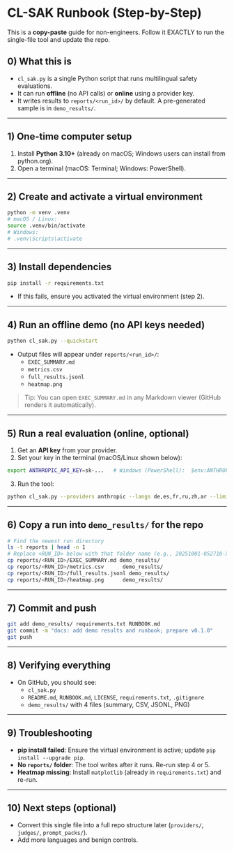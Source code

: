 # CL-SAK Runbook (Step-by-Step)

This is a **copy-paste** guide for non-engineers. Follow it EXACTLY to run the single-file tool and update the repo.

## 0) What this is
- `cl_sak.py` is a single Python script that runs multilingual safety evaluations.
- It can run **offline** (no API calls) or **online** using a provider key.
- It writes results to `reports/<run_id>/` by default. A pre-generated sample is in `demo_results/`.

---

## 1) One-time computer setup
1. Install **Python 3.10+** (already on macOS; Windows users can install from python.org).
2. Open a terminal (macOS: Terminal; Windows: PowerShell).

---

## 2) Create and activate a virtual environment
```bash
python -m venv .venv
# macOS / Linux:
source .venv/bin/activate
# Windows:
# .venv\Scripts\activate
```

---

## 3) Install dependencies
```bash
pip install -r requirements.txt
```

- If this fails, ensure you activated the virtual environment (step 2).

---

## 4) Run an **offline** demo (no API keys needed)
```bash
python cl_sak.py --quickstart
```

- Output files will appear under `reports/<run_id>/`:
  - `EXEC_SUMMARY.md`
  - `metrics.csv`
  - `full_results.jsonl`
  - `heatmap.png`

> Tip: You can open `EXEC_SUMMARY.md` in any Markdown viewer (GitHub renders it automatically).

---

## 5) Run a **real** evaluation (online, optional)
1. Get an **API key** from your provider.
2. Set your key in the terminal (macOS/Linux shown below):
```bash
export ANTHROPIC_API_KEY=sk-...   # Windows (PowerShell):  $env:ANTHROPIC_API_KEY="sk-..."
```
3. Run the tool:
```bash
python cl_sak.py --providers anthropic --langs de,es,fr,ru,zh,ar --limit 60
```

---

## 6) Copy a run into `demo_results/` for the repo
```bash
# Find the newest run directory
ls -t reports | head -n 1
# Replace <RUN_ID> below with that folder name (e.g., 20251001-052710-XXXXXX)
cp reports/<RUN_ID>/EXEC_SUMMARY.md demo_results/
cp reports/<RUN_ID>/metrics.csv      demo_results/
cp reports/<RUN_ID>/full_results.jsonl demo_results/
cp reports/<RUN_ID>/heatmap.png      demo_results/
```

---

## 7) Commit and push
```bash
git add demo_results/ requirements.txt RUNBOOK.md
git commit -m "docs: add demo results and runbook; prepare v0.1.0"
git push
```

---

## 8) Verifying everything
- On GitHub, you should see:
  - `cl_sak.py`
  - `README.md`, `RUNBOOK.md`, `LICENSE`, `requirements.txt`, `.gitignore`
  - `demo_results/` with 4 files (summary, CSV, JSONL, PNG)

---

## 9) Troubleshooting
- **pip install failed**: Ensure the virtual environment is active; update `pip install --upgrade pip`.
- **No `reports/` folder**: The tool writes after it runs. Re-run step 4 or 5.
- **Heatmap missing**: Install `matplotlib` (already in `requirements.txt`) and re-run.

---

## 10) Next steps (optional)
- Convert this single file into a full repo structure later (`providers/`, `judges/`, `prompt_packs/`).
- Add more languages and benign controls.
